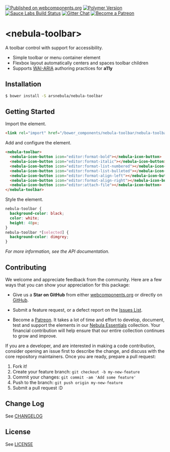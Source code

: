 [![Published on webcomponents.org](https://img.shields.io/badge/webcomponents.org-published-green.svg)](https://www.webcomponents.org/element/arsnebula/nebula-icon-button)
[![Polymer Version](https://img.shields.io/badge/polymer-v2-blue.svg)](https://www.polymer-project.org)
[![Sauce Labs Build Status](https://img.shields.io/badge/saucelabs-passing-red.svg)](https://saucelabs.com/beta/builds/897ce1297bb44e36a70030769f0d9bfc)
[![Gitter Chat](https://badges.gitter.im/org.png)](https://gitter.im/arsnebula/webcomponents)
[![Become a Patreon](https://img.shields.io/badge/patreon-support_us-orange.svg)](https://www.patreon.com/arsnebula)

# \<nebula-toolbar\>

A toolbar control with support for accessibility.

* Simple toolbar or menu container element
* Flexbox layout automatically centers and spaces toolbar children
* Supports [WAI-ARIA](https://www.w3.org/TR/wai-aria-practices-1.1/#toolbar) authoring practices for **a11y**

## Installation

```sh
$ bower install -S arsnebula/nebula-toolbar
```

## Getting Started

Import the element.

```html
<link rel="import" href="/bower_components/nebula-toolbar/nebula-toolbar.html"> 
```

Add and configure the element.

```html
<nebula-toolbar>
  <nebula-icon-button icon="editor:format-bold"></nebula-icon-button>
  <nebula-icon-button icon="editor:format-italic"></nebula-icon-button>
  <nebula-icon-button icon="editor:format-list-numbered"></nebula-icon-button>
  <nebula-icon-button icon="editor:format-list-bulleted"></nebula-icon-button>
  <nebula-icon-button icon="editor:format-align-left"></nebula-icon-button>
  <nebula-icon-button icon="editor:format-align-right"></nebula-icon-button>
  <nebula-icon-button icon="editor:attach-file"></nebula-icon-button>
</nebula-toolbar>
```

Style the element.

```css
nebula-toolbar {
  background-color: black;
  color: white;
  height: 48px;
}
nebula-toolbar *[selected] {
  background-color: dimgrey;
}
```

*For more information, see the API documentation.*

## Contributing

We welcome and appreciate feedback from the community. Here are a few ways that you can show your appreciation for this package:

* Give us a **Star on GitHub** from either [webcomponents.org](https://www.webcomponents.org/element/arsnebula/nebula-element-mixin) or directly on [GitHub](https://github.com/arsnebula/nebula-element-mixin).

* Submit a feature request, or a defect report on the [Issues List](https://www.webcomponents.org/element/arsnebula/nebula-element-mixin/issues).

* Become a [Patreon](https://www.patreon.com/arsnebula). It takes a lot of time and effort to develop, document, test and support the elements in our [Nebula Essentials](https://www.webcomponents.org/collection/arsnebula/nebula-essentials) collection. Your financial contribution will help ensure that our entire collection continues to grow and improve.

If you are a developer, and are interested in making a code contribution, consider opening an issue first to describe the change, and discuss with the core repository maintainers. Once you are ready, prepare a pull request:

1. Fork it!
2. Create your feature branch: `git checkout -b my-new-feature`
3. Commit your changes: `git commit -am 'Add some feature'`
4. Push to the branch: `git push origin my-new-feature`
5. Submit a pull request :D

## Change Log

See [CHANGELOG](/CHANGELOG.md)

## License

See [LICENSE](/LICENSE.md)